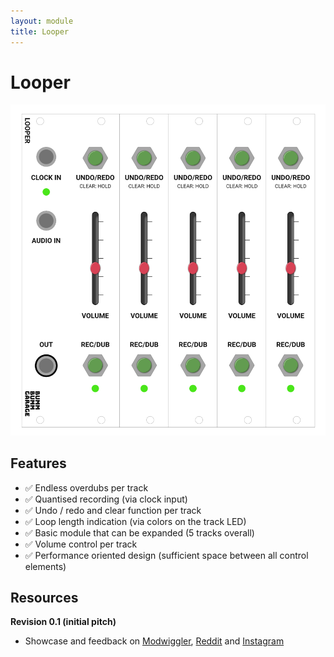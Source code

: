 ```yaml
---
layout: module
title: Looper
---
```


<!-- Add description, image -->

# Looper

![Bumm-Bumm-Garage-Looper](Bumm-Bumm-Garage-Looper.png)

## Features

* ✅ Endless overdubs per track
* ✅ Quantised recording (via clock input)
* ✅ Undo / redo and clear function per track
* ✅ Loop length indication (via colors on the track LED)
* ✅ Basic module that can be expanded (5 tracks overall)
* ✅ Volume control per track
* ✅ Performance oriented design (sufficient space between all control elements)

## Resources

**Revision 0.1 (initial pitch)**

* Showcase and feedback on [Modwiggler](https://www.modwiggler.com/forum/viewtopic.php?p=3779166#p3779166), [Reddit](https://www.reddit.com/r/synthdiy/comments/vghybq/looper_eurorack_module_with_multiple_tracks/) and [Instagram](https://www.instagram.com/p/CfBe22DMyp6/)



<!--

#### Sample Rate and Bit Depth

**Basically**

https://electro-smith.github.io/libDaisy/md_doc_md__a3__getting__started__audio.html

* Typical CDs are at 44.1kHz, High-fidelity samplerates start at 96kHz.

* typical CD audio is 16-bits
* Audio File Size Calculator: https://www.theaudioarchive.com/TAA_Resources_File_Size.htm

**Recording length and file sizes** 

|      | Length          | … bei 130 BPM | File size (44,1kHz, 24bit, Mono) |
| ---- | --------------- | ------------- | -------------------------------- |
| Kick | 1 bar, 4 hits   | 1,8 s         | < 1MB                            |
| Lead | 4 bars, 16 hits | 7,3 s         | 0,8 MB                           |

**BOSS RC-505 MkII**

https://www.musikhaus-korn.de/de/boss-rc-505-mk2-loop-station/pd/189900

- Sample-Rate: 44,1 kHz
- AD/DA Wandlung: 32 bits
- Prozessor: 32-bit floating point

**BOSS RC-505**

https://www.boss.info/global/products/rc-505/specifications/

* 44.1 kHz, 16-bit linear, stereo

**Daisy**

https://electro-smith.github.io/libDaisy/md_doc_md__a3__getting__started__audio.html

* On the daisy, the hardware uses **24-bit audio** … (beyond 16-bits, the difference becomes less and less noticeable)
* Daisy's audio engine uses 32-bit floats to work with audio
* 64MB Speicher

#### Similiar projects

* https://forum.electro-smith.com/search?q=looper
  * https://github.com/misterinterrupt/PatchLooperExample
  * https://forum.electro-smith.com/t/live-coding-a-daisy-patch-granular-sampler/2210

-->
